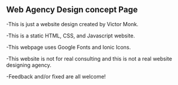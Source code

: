 Web Agency Design concept Page
------------------------------
-This is just a website design created by Victor Monk.

-This is a static HTML, CSS, and Javascript website.

-This webpage uses Google Fonts and Ionic Icons.

-This website is not for real consulting and this is not a real website designing agency.

-Feedback and/or fixed are all welcome!

